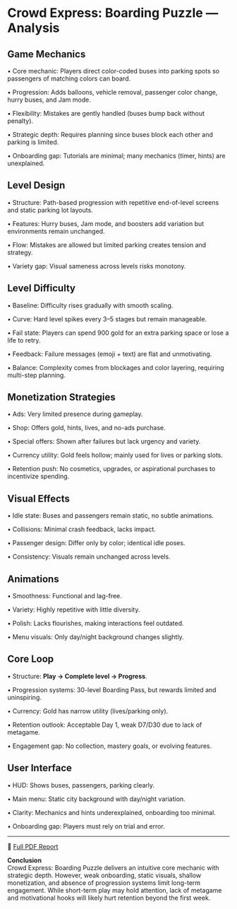 # Crowd Express: Boarding Puzzle — Analysis

## Game Mechanics

• Core mechanic: Players direct color-coded buses into parking spots so passengers of matching colors can board.  

• Progression: Adds balloons, vehicle removal, passenger color change, hurry buses, and Jam mode.  

• Flexibility: Mistakes are gently handled (buses bump back without penalty).  

• Strategic depth: Requires planning since buses block each other and parking is limited.  

• Onboarding gap: Tutorials are minimal; many mechanics (timer, hints) are unexplained.  


## Level Design

• Structure: Path-based progression with repetitive end-of-level screens and static parking lot layouts.  

• Features: Hurry buses, Jam mode, and boosters add variation but environments remain unchanged.  

• Flow: Mistakes are allowed but limited parking creates tension and strategy.  

• Variety gap: Visual sameness across levels risks monotony.  


## Level Difficulty

• Baseline: Difficulty rises gradually with smooth scaling.  

• Curve: Hard level spikes every 3–5 stages but remain manageable.  

• Fail state: Players can spend 900 gold for an extra parking space or lose a life to retry.  

• Feedback: Failure messages (emoji + text) are flat and unmotivating.  

• Balance: Complexity comes from blockages and color layering, requiring multi-step planning.  


## Monetization Strategies

• Ads: Very limited presence during gameplay.  

• Shop: Offers gold, hints, lives, and no-ads purchase.  

• Special offers: Shown after failures but lack urgency and variety.  

• Currency utility: Gold feels hollow; mainly used for lives or parking slots.  

• Retention push: No cosmetics, upgrades, or aspirational purchases to incentivize spending.  


## Visual Effects

• Idle state: Buses and passengers remain static, no subtle animations.  

• Collisions: Minimal crash feedback, lacks impact.  

• Passenger design: Differ only by color; identical idle poses.  

• Consistency: Visuals remain unchanged across levels.  


## Animations

• Smoothness: Functional and lag-free.  

• Variety: Highly repetitive with little diversity.  

• Polish: Lacks flourishes, making interactions feel outdated.  

• Menu visuals: Only day/night background changes slightly.  

## Core Loop

• Structure: **Play → Complete level → Progress**.  

• Progression systems: 30-level Boarding Pass, but rewards limited and uninspiring.  

• Currency: Gold has narrow utility (lives/parking only).  

• Retention outlook: Acceptable Day 1, weak D7/D30 due to lack of metagame.  

• Engagement gap: No collection, mastery goals, or evolving features.  


## User Interface

• HUD: Shows buses, passengers, parking clearly.  

• Main menu: Static city background with day/night variation.  

• Clarity: Mechanics and hints underexplained, onboarding too minimal.  

• Onboarding gap: Players must rely on trial and error.  


---

📄 [Full PDF Report](Crowd%20Express-%20Boarding%20Puzzle.pdf)

**Conclusion**  
Crowd Express: Boarding Puzzle delivers an intuitive core mechanic with strategic depth. However, weak onboarding, static visuals, shallow monetization, and absence of progression systems limit long-term engagement. While short-term play may hold attention, lack of metagame and motivational hooks will likely hurt retention beyond the first week.

